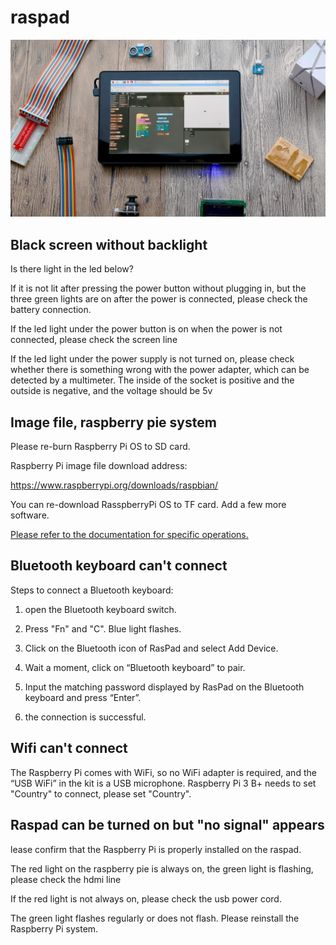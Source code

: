 # raspad
![img](../../img/raspoberrypi/raspad/22e1a003fab3c595ffac09a0109cacea_original.jpg)

## Black screen without backlight

Is there light in the led below?

If it is not lit after pressing the power button without plugging in, but the three green lights are on after the power is connected, please check the battery connection.


If the led light under the power button is on when the power is not connected, please check the screen line


If the led light under the power supply is not turned on, please check whether there is something wrong with the power adapter, which can be detected by a multimeter. The inside of the socket is positive and the outside is negative, and the voltage should be 5v

## Image file, raspberry pie system
Please re-burn Raspberry Pi OS to SD card.

Raspberry Pi image file download address:  

<a href="https://www.raspberrypi.org/downloads/raspbian/">https://www.raspberrypi.org/downloads/raspbian/</a>

You can re-download RasspberryPi OS to TF card.
Add a few more software.

<a href="../../img/raspoberrypi/raspad/Install the Raspberry Pi system.docx">Please refer to the documentation for specific operations.</a>

## Bluetooth keyboard can't connect

Steps to connect a Bluetooth keyboard:
1. open the Bluetooth keyboard switch.

2. Press "Fn" and "C". Blue light flashes.
   
3. Click on the Bluetooth icon of RasPad and select Add Device.
   
4. Wait a moment, click on “Bluetooth keyboard” to pair.
   
5. Input the matching password displayed by RasPad on the Bluetooth keyboard and press “Enter”.
   
6.  the connection is successful.

## Wifi can't connect
The Raspberry Pi comes with WiFi, so no WiFi adapter is required, and the “USB WiFi” in the kit is a USB microphone.
Raspberry Pi 3 B+ needs to set "Country" to connect, please set "Country".

## Raspad can be turned on but "no signal" appears

lease confirm that the Raspberry Pi is properly installed on the raspad.

The red light on the raspberry pie is always on, the green light is flashing, please check the hdmi line

If the red light is not always on, please check the usb power cord.

The green light flashes regularly or does not flash. Please reinstall the Raspberry Pi system.

